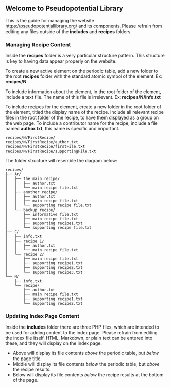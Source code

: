 ## Welcome to Pseudopotential Library

This is the guide for managing the website https://pseudopotentiallibrary.org/ and its components. Please refrain from editing any files outside of the **includes** and **recipes** folders.


### Managing Recipe Content
Inside the **recipes** folder is a very particular structure pattern. This structure is key to having data appear properly on the website.

To create a new active element on the periodic table, add a new folder to the root **recipes** folder with the standard atomic symbol of the element. Ex: **recipes/N**

To include information about the element, in the root folder of the element, include a text file. The name of this file is irrelevant. Ex: **recipes/N/info.txt**

To include recipes for the element, create a new folder in the root folder of the element, titled the display name of the recipe. Include all relevant recipe files in the root folder of the recipe, to have them displayed as a group on the web page. To include a contributor name for the recipe, include a file named **author.txt**, this name is specific and important.

	recipes/N/FirstRecipe/
	recipes/N/FirstRecipe/author.txt
	recipes/N/FirstRecipe/firstFile.txt
	recipes/N/FirstRecipe/supportingFile.txt

The folder structure will resemble the diagram below:

	recipes/
	├── Ar/
	│   ├── the main recipe/
	│   │   ├── author.txt
	│   │   └── main recipe file.txt
	│   ├── another recipe/
	│   │   ├── author.txt
	│   │   ├── main recipe file.txt
	│   │   └── supporting recipe file.txt
	│   └── backup recipe/
	│       ├── informative file.txt
	│       ├── main recipe file.txt
	│       ├── supporting recipe1.txt
	│       └── supporting recipe file.txt
	├── C/
	│   ├── info.txt
	│   ├── recipe 1/
	│   │   ├── author.txt
	│   │   └── main recipe file.txt
	│   └── recipe 2/
	│       ├── main recipe file.txt
	│       ├── supporting recipe1.txt
	│       ├── supporting recipe2.txt
	│       └── supporting recipe3.txt
	└── N/
	    ├── info.txt
	    └── recipe/
	        ├── author.txt
	        ├── main recipe file.txt
	        ├── supporting recipe1.txt
	        └── supporting recipe2.txt

### Updating Index Page Content
Inside the **includes** folder there are three PHP files, which are intended to be used for adding content to the index page. Please refrain from editing the index file itself. HTML, Markdown, or plain text can be entered into these, and they will display on the index page.

- Above will display its file contents _above_ the periodic table, but _below_ the page title.
- Middle will display its file contents _below_ the periodic table, but _above_ the recipe results.
- Below will display its file contents _below_ the recipe results at the bottom of the page.
